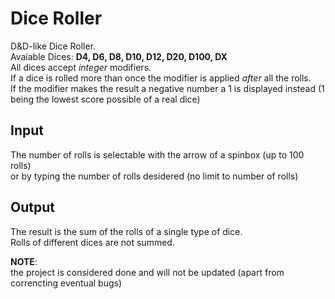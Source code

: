 # Dice Roller
D&D-like Dice Roller.  
Avaiable Dices: **D4, D6, D8, D10, D12, D20, D100, DX**  
All dices accept *integer* modifiers.  
If a dice is rolled more than once the modifier is applied *after* all the rolls.   
If the modifier makes the result a negative number a 1 is displayed instead (1 being the lowest score possible of a real dice)   

## Input
The number of rolls is selectable with the arrow of a spinbox (up to 100 rolls)  
or by typing the number of rolls desidered (no limit to number of rolls)  

## Output
The result is the sum of the rolls of a single type of dice.  
Rolls of different dices are not summed.

**NOTE**:  
the project is considered done and will not be updated 
(apart from correncting eventual bugs)
